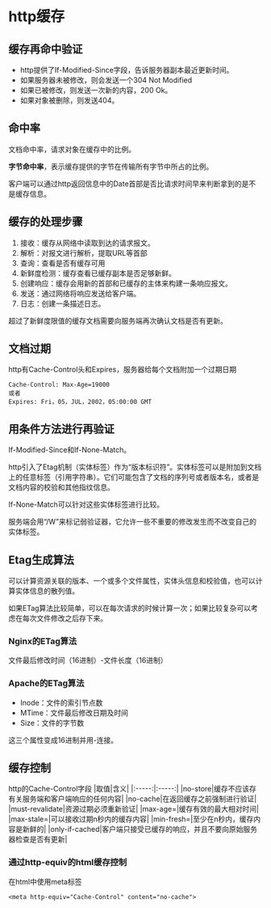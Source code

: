 # http缓存

## 缓存再命中验证
- http提供了If-Modified-Since字段，告诉服务器副本最近更新时间。
- 如果服务器未被修改，则会发送一个304 Not Modified
- 如果已被修改，则发送一次新的内容，200 Ok。
- 如果对象被删除，则发送404。

## 命中率
文档命中率，请求对象在缓存中的比例。

**字节命中率**，表示缓存提供的字节在传输所有字节中所占的比例。

客户端可以通过http返回信息中的Date首部是否比请求时间早来判断拿到的是不是缓存信息。

##  缓存的处理步骤
1. 接收：缓存从网络中读取到达的请求报文。
2. 解析：对报文进行解析，提取URL等首部
3. 查询：查看是否有缓存可用
4. 新鲜度检测：缓存查看已缓存副本是否足够新鲜。
5. 创建响应：缓存会用新的首部和已缓存的主体来构建一条响应报文。
6. 发送：通过网络将响应发送给客户端。
7. 日志：创建一条描述日志。

超过了新鲜度限值的缓存文档需要向服务端再次确认文档是否有更新。

## 文档过期
http有Cache-Control头和Expires，服务器给每个文档附加一个过期日期
```
Cache-Control: Max-Age=19000
或者
Expires: Fri，05，JUL，2002，05:00:00 GMT
```

## 用条件方法进行再验证
If-Modified-Since和If-None-Match。

http引入了Etag机制（实体标签）作为“版本标识符”。实体标签可以是附加到文档上的任意标签（引用字符串）。它们可能包含了文档的序列号或者版本名，或者是文档内容的校验和其他指纹信息。

If-None-Match可以针对这些实体标签进行比较。

服务端会用“/W”来标记弱验证器，它允许一些不重要的修改发生而不改变自己的实体标签。

## Etag生成算法
可以计算资源关联的版本、一个或多个文件属性，实体头信息和校验值，也可以计算实体信息的散列值。

如果ETag算法比较简单，可以在每次请求的时候计算一次；如果比较复杂可以考虑在每次文件修改之后存下来。

### Nginx的ETag算法
文件最后修改时间（16进制）-文件长度（16进制）

### Apache的ETag算法
- Inode：文件的索引节点数
- MTime：文件最后修改日期及时间
- Size：文件的字节数

这三个属性变成16进制并用-连接。

## 缓存控制
http的Cache-Control字段
|取值|含义|
|:-----:|:-----:|
|no-store|缓存不应该存有关服务端和客户端响应的任何内容|
|no-cache|在返回缓存之前强制进行验证|
|must-revalidate|资源过期必须重新验证|
|max-age=<seconds>|缓存有效的最大相对时间|
|max-stale=<seconds>|可以接收过期n秒内的缓存内容|
|min-fresh=<seconds>|至少在n秒内，缓存内容是新鲜的|
|only-if-cached|客户端只接受已缓存的响应，并且不要向原始服务器检查是否有更新|

### 通过http-equiv的html缓存控制
在html中使用meta标签
```
<meta http-equiv="Cache-Control" content="no-cache">
```
